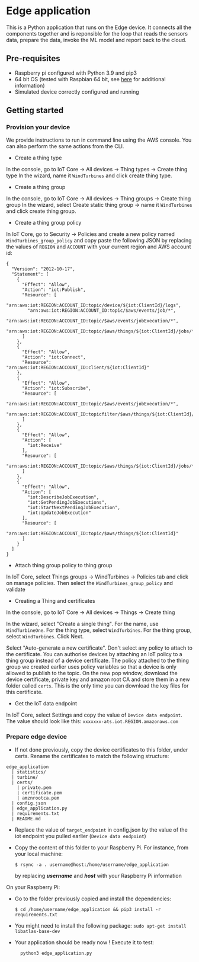 # Edge application

This is a Python application that runs on the Edge device. It connects all the components together and is reponsible for the loop that reads the sensors data, prepare the data, invoke the ML model and report back to the cloud.

## Pre-requisites

- Raspberry pi configured with Python 3.9 and pip3
- 64 bit OS (tested with Raspbian 64 bit, see [here](https://www.raspberrypi.com/software/operating-systems/) for additional information)
- Simulated device correctly configured and running

## Getting started

### Provision your device

We provide instructions to run in command line using the AWS console. You can also perform the same actions from the CLI.

- Create a thing type

In the console, go to IoT Core -> All devices -> Thing types -> Create thing type
In the wizard, name it ```WindTurbines``` and click create thing type.

- Create a thing group

In the console, go to IoT Core -> All devices -> Thing groups -> Create thing group
In the wizard, select Create static thing group -> name it ```WindTurbines``` and click create thing group.

- Create a thing group policy

In IoT Core, go to Security -> Policies and create a new policy named ```WindTurbines_group_policy``` and copy paste the following JSON by replacing the values of ```REGION``` and ```ACCOUNT``` with your current region and AWS account id:
```
{
  "Version": "2012-10-17",
  "Statement": [
    {
      "Effect": "Allow",
      "Action": "iot:Publish",
      "Resource": [
        "arn:aws:iot:REGION:ACCOUNT_ID:topic/device/${iot:ClientId}/logs",
        "arn:aws:iot:REGION:ACCOUNT_ID:topic/$aws/events/job/*",
        "arn:aws:iot:REGION:ACCOUNT_ID:topic/$aws/events/jobExecution/*",
        "arn:aws:iot:REGION:ACCOUNT_ID:topic/$aws/things/${iot:ClientId}/jobs/*"
      ]
    },
    {
      "Effect": "Allow",
      "Action": "iot:Connect",
      "Resource": "arn:aws:iot:REGION:ACCOUNT_ID:client/${iot:ClientId}"
    },
    {
      "Effect": "Allow",
      "Action": "iot:Subscribe",
      "Resource": [
        "arn:aws:iot:REGION:ACCOUNT_ID:topic/$aws/events/jobExecution/*",
        "arn:aws:iot:REGION:ACCOUNT_ID:topicfilter/$aws/things/${iot:ClientId}/jobs/*"
      ]
    },
    {
      "Effect": "Allow",
      "Action": [
        "iot:Receive"
      ],
      "Resource": [
        "arn:aws:iot:REGION:ACCOUNT_ID:topic/$aws/things/${iot:ClientId}/jobs/*"
      ]
    },
    {
      "Effect": "Allow",
      "Action": [
        "iot:DescribeJobExecution",
        "iot:GetPendingJobExecutions",
        "iot:StartNextPendingJobExecution",
        "iot:UpdateJobExecution"
      ],
      "Resource": [
        "arn:aws:iot:REGION:ACCOUNT_ID:topic/$aws/things/${iot:ClientId}"
      ]
    }
  ]
}
```

- Attach thing group policy to thing group

In IoT Core, select Things groups -> WindTurbines -> Policies tab and click on manage policies. Then select the ```WindTurbines_group_policy``` and validate
 
- Creating a Thing and certificates

In the console, go to IoT Core -> All devices -> Things -> Create thing

In the wizard, select "Create a single thing". For the name, use ```WindTurbineOne```. For the thing type, select ```WindTurbines```. For the thing group, select ```WindTurbines```. Click Next.

Select "Auto-generate a new certificate". Don't select any policy to attach to the certificate. You can authorise devices by attaching an IoT policy to a thing group instead of a device certificate. The policy attached to the thing group we created earlier uses policy variables so that a device is only allowed to publish to the topic.
On the new pop window, download the device certificate, private key and amazon root CA and store them in a new folder called ```certs```. This is the only time you can download the key files for this certificate.

- Get the IoT data endpoint

In IoT Core, select Settings and copy the value of ```Device data endpoint```. The value should look like this: ```xxxxxxx-ats.iot.REGION.amazonaws.com```


### Prepare edge device

- If not done previously, copy the device certificates to this folder, under certs. Rename the certificates to match the following structure:
```
edge_application
  | statistics/
  | turbine/
  | certs/
    | private.pem
    | certificate.pem
    | amznrootca.pem
  | config.json
  | edge_application.py
  | requirements.txt
  | README.md
```

- Replace the value of ```target_endpoint``` in config.json by the value of the iot endpoint you pulled earlier (```Device data endpoint```)

- Copy the content of this folder to your Raspberry Pi. For instance, from your local machine:
    ```shell
    $ rsync -a . username@host:/home/username/edge_application
    ```
    by replacing ***username*** and ***host*** with your Raspberry Pi information

On your Raspberry Pi:

- Go to the folder previously copied and install the dependencies:
    ```shell
    $ cd /home/username/edge_application && pip3 install -r requirements.txt
    ```

- You might need to install the following package: ```sudo apt-get install libatlas-base-dev```

- Your application should be ready now ! Execute it to test:

  ```
    python3 edge_application.py
  ```